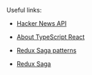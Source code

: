 Useful links:
- [Hacker News API](https://github.com/HackerNews/API)
- [About TypeScript React](https://github.com/Microsoft/TypeScript-React-Starter#typescript-react-starter)

- [Redux Saga patterns](https://vsaarinen.github.io/wwweeklies-redux-saga/#/23)
- [Redux Saga](https://github.com/redux-saga/redux-saga)